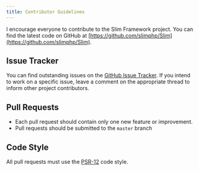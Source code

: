 ```yaml
---
title: Contributor Guidelines
---
```


I encourage everyone to contribute to the Slim Framework project. 
You can find the latest code on GitHub at [https://github.com/slimphp/Slim](https://github.com/slimphp/Slim).

## Issue Tracker

You can find outstanding issues on the [GitHub Issue Tracker](https://github.com/slimphp/Slim/issues). 
If you intend to work on a specific issue, leave a comment on the appropriate thread to inform other project contributors.

## Pull Requests

* Each pull request should contain only one new feature or improvement.
* Pull requests should be submitted to the `master` branch

## Code Style

All pull requests must use the [PSR-12](https://www.php-fig.org/psr/psr-12/) code style.

